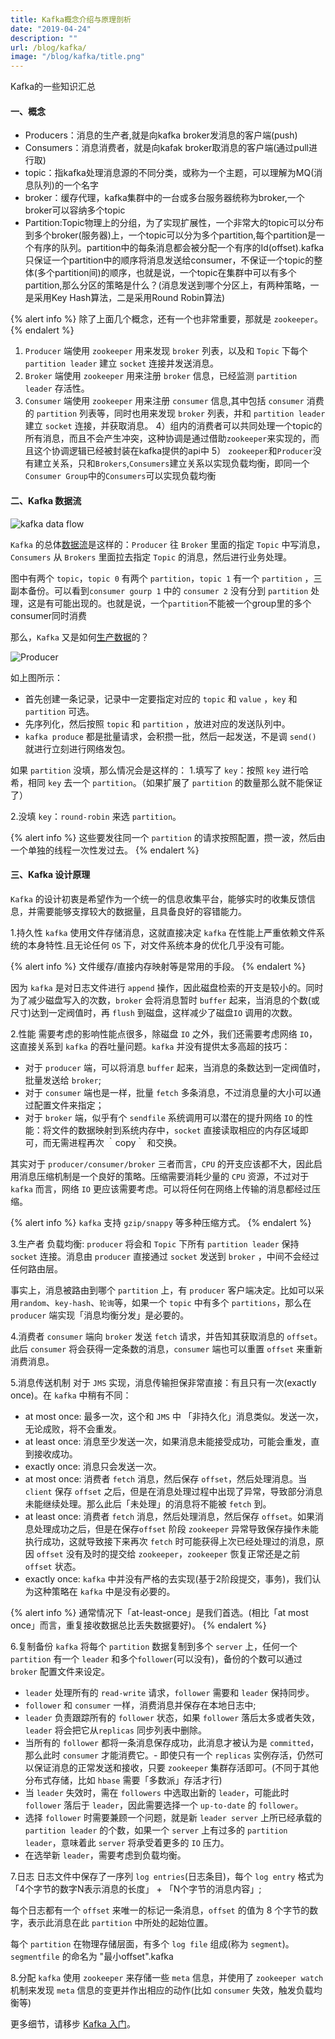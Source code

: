 ```yaml
---
title: Kafka概念介绍与原理剖析
date: "2019-04-24"
description: ""
url: /blog/kafka/
image: "/blog/kafka/title.png"
---
```

Kafka的一些知识汇总
<!--more-->

#### 一、概念
- Producers：消息的生产者,就是向kafka broker发消息的客户端(push)
- Consumers：消息消费者，就是向kafak broker取消息的客户端(通过pull进行取)
- topic：指kafka处理消息源的不同分类，或称为一个主题，可以理解为MQ(消息队列)的一个名字
- broker：缓存代理，kafka集群中的一台或多台服务器统称为broker,一个broker可以容纳多个topic
- Partition:Topic物理上的分组，为了实现扩展性，一个非常大的topic可以分布到多个broker(服务器)上，一个topic可以分为多个partition,每个partition是一个有序的队列。partition中的每条消息都会被分配一个有序的Id(offset).kafka只保证一个partition中的顺序将消息发送给consumer，不保证一个topic的整体(多个partition间)的顺序，也就是说，一个topic在集群中可以有多个partition,那么分区的策略是什么？(消息发送到哪个分区上，有两种策略，一是采用Key Hash算法，二是采用Round Robin算法)



{% alert info %}
除了上面几个概念，还有一个也非常重要，那就是 `zookeeper`。
{% endalert %}


1) `Producer` 端使用 `zookeeper` 用来发现 `broker` 列表，以及和 `Topic` 下每个 `partition leader` 建立 `socket` 连接并发送消息。
2) `Broker` 端使用 `zookeeper` 用来注册 `broker` 信息，已经监测 `partition leader` 存活性。
3) `Consumer` 端使用 `zookeeper` 用来注册 `consumer` 信息,其中包括 `consumer` 消费的 `partition` 列表等，同时也用来发现 `broker` 列表，并和 `partition leader` 建立 `socket` 连接，并获取消息。
4）组内的消费者可以共同处理一个topic的所有消息，而且不会产生冲突，这种协调是通过借助`zookeeper`来实现的，而且这个协调逻辑已经被封装在kafka提供的api中
5） `zookeeper`和`Producer`没有建立关系，只和`Brokers`,`Consumers`建立关系以实现负载均衡，即同一个`Consumer Group`中的`Consumers`可以实现负载均衡

#### 二、Kafka 数据流

![kafka data flow](kafka1.png)

`Kafka` 的总体[数据流](https://www.jianshu.com/p/d3e963ff8b70)是这样的：`Producer` 往 `Broker` 里面的指定 `Topic` 中写消息，`Consumers` 从 `Brokers` 里面拉去指定 `Topic` 的消息，然后进行业务处理。

图中有两个 `topic`，`topic 0` 有两个 `partition`，`topic 1` 有一个 `partition` ，三副本备份。可以看到`consumer gourp 1` 中的 `consumer 2` 没有分到 `partition` 处理，这是有可能出现的。也就是说，一个`partition`不能被一个group里的多个consumer同时消费

那么，`Kafka` 又是如何[生产数据](https://www.jianshu.com/p/d3e963ff8b70)的？

![Producer](kafka2.png)

如上图所示：
- 首先创建一条记录，记录中一定要指定对应的 `topic` 和 `value` ，`key` 和 `partition` 可选。 
- 先序列化，然后按照 `topic` 和 `partition` ，放进对应的发送队列中。
- `kafka produce` 都是批量请求，会积攒一批，然后一起发送，不是调 `send()` 就进行立刻进行网络发包。

如果 `partition` 没填，那么情况会是这样的：
1.填写了 `key`：按照 `key` 进行哈希，相同 `key` 去一个 `partition`。（如果扩展了 `partition` 的数量那么就不能保证了）

2.没填 `key`：`round-robin` 来选 `partition`。

{% alert info %}
这些要发往同一个 `partition` 的请求按照配置，攒一波，然后由一个单独的线程一次性发过去。
{% endalert %}


#### 三、Kafka 设计原理
`Kafka` 的设计初衷是希望作为一个统一的信息收集平台，能够实时的收集反馈信息，并需要能够支撑较大的数据量，且具备良好的容错能力。

1.持久性
`kafka` 使用文件存储消息，这就直接决定 `kafka` 在性能上严重依赖文件系统的本身特性.且无论任何 `OS` 下，对文件系统本身的优化几乎没有可能。

{% alert info %}
文件缓存/直接内存映射等是常用的手段。
{% endalert %}

因为 `kafka` 是对日志文件进行 `append` 操作，因此磁盘检索的开支是较小的。同时为了减少磁盘写入的次数，`broker` 会将消息暂时 `buffer` 起来，当消息的个数(或尺寸)达到一定阀值时，再 `flush` 到磁盘，这样减少了磁盘`IO` 调用的次数。

2.性能
需要考虑的影响性能点很多，除磁盘 `IO` 之外，我们还需要考虑网络 `IO`，这直接关系到 `kafka` 的吞吐量问题。`kafka` 并没有提供太多高超的技巧：
- 对于 `producer` 端，可以将消息 `buffer` 起来，当消息的条数达到一定阀值时，批量发送给 `broker`;
- 对于 `consumer` 端也是一样，批量 `fetch` 多条消息，不过消息量的大小可以通过配置文件来指定；
- 对于 `broker` 端，似乎有个 `sendfile` 系统调用可以潜在的提升网络 `IO` 的性能：将文件的数据映射到系统内存中，`socket` 直接读取相应的内存区域即可，而无需进程再次 ｀copy｀ 和交换。

其实对于 `producer/consumer/broker` 三者而言，`CPU` 的开支应该都不大，因此启用消息压缩机制是一个良好的策略。压缩需要消耗少量的 `CPU` 资源，不过对于 `kafka` 而言，网络 `IO` 更应该需要考虑。可以将任何在网络上传输的消息都经过压缩。

{% alert info %}
`kafka` 支持 `gzip/snappy` 等多种压缩方式。
{% endalert %}


3.生产者
负载均衡: `producer` 将会和 `Topic` 下所有 `partition leader` 保持 `socket` 连接。消息由 `producer` 直接通过 `socket` 发送到 `broker` ，中间不会经过任何路由层。

事实上，消息被路由到哪个 `partition` 上，有 `producer` 客户端决定。比如可以采用`random`、`key-hash`、`轮询`等，如果一个 `topic` 中有多个 `partitions`，那么在 `producer` 端实现「消息均衡分发」是必要的。

4.消费者
`consumer` 端向 `broker` 发送 `fetch` 请求，并告知其获取消息的 `offset`。此后 `consumer` 将会获得一定条数的消息，`consumer` 端也可以重置 `offset` 来重新消费消息。

5.消息传送机制
对于 `JMS` 实现，消息传输担保非常直接：有且只有一次(exactly once)。在 `kafka` 中稍有不同：
- at most once: 最多一次，这个和 `JMS` 中 「非持久化」消息类似。发送一次，无论成败，将不会重发。
- at least once: 消息至少发送一次，如果消息未能接受成功，可能会重发，直到接收成功。
- exactly once: 消息只会发送一次。
- at most once: 消费者 `fetch` 消息，然后保存 `offset`，然后处理消息。当 `client` 保存 `offset` 之后，但是在消息处理过程中出现了异常，导致部分消息未能继续处理。那么此后「未处理」的消息将不能被 `fetch` 到。
- at least once: 消费者 `fetch` 消息，然后处理消息，然后保存 `offset`。如果消息处理成功之后，但是在保存`offset` 阶段 `zookeeper` 异常导致保存操作未能执行成功，这就导致接下来再次 `fetch` 时可能获得上次已经处理过的消息，原因 `offset` 没有及时的提交给 `zookeeper`，`zookeeper` 恢复正常还是之前 `offset` 状态。
- exactly once: `kafka` 中并没有严格的去实现(基于2阶段提交，事务)，我们认为这种策略在 `kafka` 中是没有必要的。

{% alert info %}
通常情况下「at-least-once」是我们首选。(相比「at most once」而言，重复接收数据总比丢失数据要好)。
{% endalert %}

6.复制备份
`kafka` 将每个 `partition` 数据复制到多个 `server` 上，任何一个 `partition` 有一个 `leader` 和多个`follower`(可以没有)，备份的个数可以通过 `broker` 配置文件来设定。

- `leader` 处理所有的 `read-write` 请求，`follower` 需要和 `leader` 保持同步。
- `follower` 和 `consumer` 一样，消费消息并保存在本地日志中;
- `leader` 负责跟踪所有的 `follower` 状态，如果 `follower` 落后太多或者失效，`leader` 将会把它从`replicas` 同步列表中删除。
- 当所有的 `follower` 都将一条消息保存成功，此消息才被认为是 `committed`，那么此时 `consumer` 才能消费它。- 即使只有一个 `replicas` 实例存活，仍然可以保证消息的正常发送和接收，只要 `zookeeper` 集群存活即可。(不同于其他分布式存储，比如 `hbase` 需要「多数派」存活才行)
- 当 `leader` 失效时，需在 `followers` 中选取出新的 `leader`，可能此时 `follower` 落后于 `leader`，因此需要选择一个 `up-to-date` 的 `follower`。
- 选择 `follower` 时需要兼顾一个问题，就是新 `leader server` 上所已经承载的 `partition leader` 的个数，如果一个 `server` 上有过多的 `partition leader`，意味着此 `server` 将承受着更多的 `IO` 压力。
- 在选举新 `leader`，需要考虑到负载均衡。

7.日志
日志文件中保存了一序列 `log entries`(日志条目)，每个 `log entry` 格式为「4个字节的数字N表示消息的长度」 + 「N个字节的消息内容」;

每个日志都有一个 `offset` 来唯一的标记一条消息，`offset` 的值为 8 个字节的数字，表示此消息在此 `partition` 中所处的起始位置。

每个 `partition` 在物理存储层面，有多个 `log file` 组成(称为 `segment`)。`segmentfile` 的命名为 "最小offset".kafka

8.分配
`kafka` 使用 `zookeeper` 来存储一些 `meta` 信息，并使用了 `zookeeper watch` 机制来发现 `meta` 信息的变更并作出相应的动作(比如 `consumer` 失效，触发负载均衡等)

更多细节，请移步 [Kafka 入门](http://www.aboutyun.com/thread-9341-1-1.html)。